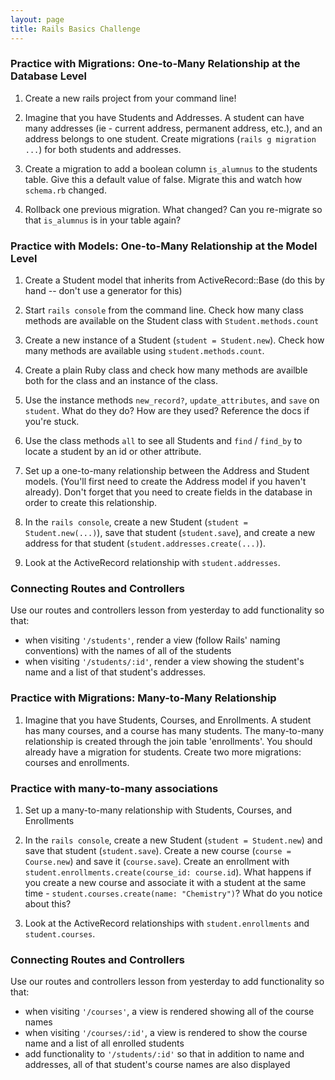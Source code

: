 ```yaml
---
layout: page
title: Rails Basics Challenge
---
```


### Practice with Migrations: One-to-Many Relationship at the Database Level

1) Create a new rails project from your command line!

2) Imagine that you have Students and Addresses. A student can have many addresses (ie - current address, permanent address, etc.), and an address belongs to one student. Create migrations (`rails g migration ...`) for both students and addresses.

3) Create a migration to add a boolean column `is_alumnus` to the students table. Give this a default value of false. Migrate this and watch how `schema.rb` changed.

4) Rollback one previous migration. What changed? Can you re-migrate so that `is_alumnus` is in your table again?

### Practice with Models: One-to-Many Relationship at the Model Level

1) Create a Student model that inherits from ActiveRecord::Base (do this by hand -- don't use a generator for this)

2) Start `rails console` from the command line. Check how many class methods are available on the Student class with `Student.methods.count`

3) Create a new instance of a Student (`student = Student.new`). Check how many methods are available using `student.methods.count`.

4) Create a plain Ruby class and check how many methods are availble both for the class and an instance of the class.

5) Use the instance methods `new_record?`, `update_attributes`, and `save` on `student`. What do they do? How are they used? Reference the docs if you're stuck.

6) Use the class methods `all` to see all Students and `find` / `find_by` to locate a student by an id or other attribute.

7) Set up a one-to-many relationship between the Address and Student models. (You'll first need to create the Address model if you haven't already). Don't forget that you need to create fields in the database in order to create this relationship.

8) In the `rails console`, create a new Student (`student = Student.new(...)`), save that student (`student.save`), and create a new address for that student (`student.addresses.create(...)`).

9) Look at the ActiveRecord relationship with `student.addresses`.

### Connecting Routes and Controllers

Use our routes and controllers lesson from yesterday to add functionality so that:

* when visiting `'/students'`, render a view (follow Rails' naming conventions) with the names of all of the students
* when visiting `'/students/:id'`, render a view showing the student's name and a list of that student's addresses.

### Practice with Migrations: Many-to-Many Relationship

1) Imagine that you have Students, Courses, and Enrollments. A student has many courses, and a course has many students. The many-to-many relationship is created through the join table 'enrollments'. You should already have a migration for students. Create two more migrations: courses and enrollments.

### Practice with many-to-many associations

1) Set up a many-to-many relationship with Students, Courses, and Enrollments

2) In the `rails console`, create a new Student (`student = Student.new`) and save that student (`student.save`). Create a new course (`course = Course.new`) and save it (`course.save`). Create an enrollment with `student.enrollments.create(course_id: course.id`). What happens if you create a new course and associate it with a student at the same time - `student.courses.create(name: "Chemistry")`? What do you notice about this?

3) Look at the ActiveRecord relationships with `student.enrollments` and `student.courses`.

### Connecting Routes and Controllers

Use our routes and controllers lesson from yesterday to add functionality so that:

* when visiting `'/courses'`, a view is rendered showing all of the course names
* when visiting `'/courses/:id'`, a view is rendered to show the course name and a list of all enrolled students
* add functionality to `'/students/:id'` so that in addition to name and addresses, all of that student's course names are also displayed
